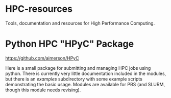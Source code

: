 # HPC-resources
Tools, documentation and resources for High Performance Computing.

# Python HPC "HPyC" Package
https://github.com/aimerson/HPyC

Here is a small package for submitting and managing HPC jobs using python. There is currently very little documentation included in the modules, but there is an *examples* subdirectory with some example scripts demonstrating the basic usage. Modules are available for PBS (and SLURM, though this module needs revising). 

